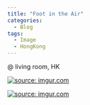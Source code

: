 ```yaml
---
title: "Foot in the Air"
categories:
  - Blog
tags:
  - Image
  - HongKong
---
```


@ living room, HK

<a href="https://imgur.com/CvwpfLu"><img src="https://i.imgur.com/CvwpfLu.jpg" title="source: imgur.com" /></a>

<a href="https://imgur.com/sTNq6bi"><img src="https://i.imgur.com/sTNq6bi.jpg" title="source: imgur.com" /></a>

<script src="https://utteranc.es/client.js"
        repo="serendipityinlife/serendipityinlife.github.io"
        issue-term="pathname"
        theme="github-light"
        crossorigin="anonymous"
        async>
</script>
